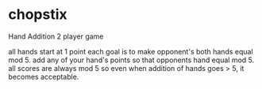 # chopstix
Hand Addition 2 player game

all hands start at 1 point each
goal is to make opponent's both hands equal mod 5.
add any of your hand's points so that opponents hand equal mod 5.
all scores are always mod 5 so even when addition of hands goes > 5, it becomes acceptable.
